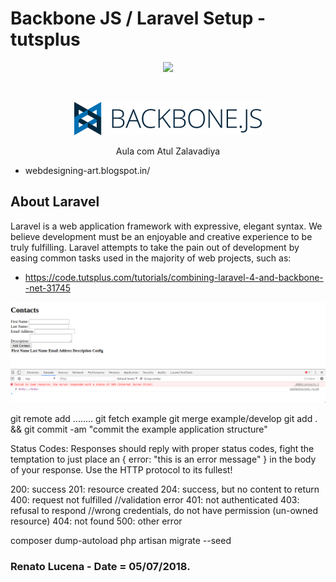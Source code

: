 
# Backbone JS / Laravel Setup - tutsplus


<p align="center"><img src="https://laravel.com/assets/img/components/logo-laravel.svg"></p>
</br>
<p align="center"><img src="20120914_backbone-300x53.png"></p>

<p align="center">
	Aula com Atul Zalavadiya
    
</p>

- webdesigning-art.blogspot.in/

## About Laravel

Laravel is a web application framework with expressive, elegant syntax. We believe development must be an enjoyable and creative experience to be truly fulfilling. Laravel attempts to take the pain out of development by easing common tasks used in the majority of web projects, such as:

- https://code.tutsplus.com/tutorials/combining-laravel-4-and-backbone--net-31745

<p align="center"><img src="Screenshot_20180709_144139.png"></p>

git remote add ........
git fetch example
git merge example/develop
git add . && git commit -am "commit the example application structure"


Status Codes: Responses should reply with proper status codes, fight the temptation to just place an { error: "this is an error message" } in the body of your response. Use the HTTP protocol to its fullest!

200: success
201: resource created
204: success, but no content to return
400: request not fulfilled //validation error
401: not authenticated
403: refusal to respond //wrong credentials, do not have permission (un-owned resource)
404: not found
500: other error

composer dump-autoload
php artisan migrate --seed


### Renato Lucena - Date = 05/07/2018.